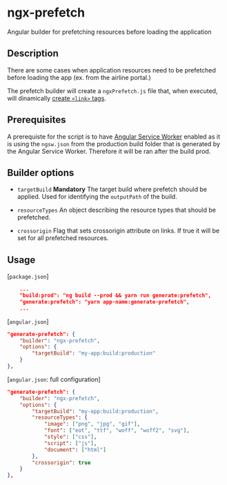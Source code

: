 # ngx-prefetch
Angular builder for prefetching resources before loading the application

## Description
There are some cases when application resources need to be prefetched before loading the app (ex. from the airline portal.)

The prefetch builder will create a `ngxPrefetch.js` file that, when executed, will dinamically [create `<link>` tags](https://developer.mozilla.org/en-US/docs/Web/HTTP/Link_prefetching_FAQ).

## Prerequisites
A prerequiste for the script is to have [Angular Service Worker](https://angular.io/guide/service-worker-intro) enabled as it is using the `ngsw.json` from the production build  folder that is generated by the Angular Service Worker. Therefore it will be ran after the build prod.

## Builder options
  - `targetBuild` **Mandatory** The target build where prefetch should be applied. Used for identifying the `outputPath` of the build.

  - `resourceTypes` An object describing the resource types that should be prefetched.

  - `crossorigin` Flag that sets crossorigin attribute on links. If true it will be set for all prefetched resources.

## Usage

[`package.json`]

```json
    ...
    "build:prod": "ng build --prod && yarn run generate:prefetch",
    "generate:prefetch": "yarn app-name:generate-prefetch",
    ...
```

[`angular.json`]

```json
"generate-prefetch": {
    "builder": "ngx-prefetch",
    "options": {
        "targetBuild": "my-app:build:production"
    }
},
```

[`angular.json`: full configuration]

```json
"generate-prefetch": {
    "builder": "ngx-prefetch",
    "options": {
        "targetBuild": "my-app:build:production",
        "resourceTypes": {
            "image": ["png", "jpg", "gif"],
            "font": ["eot", "ttf", "woff", "woff2", "svg"],
            "style": ["css"],
            "script": ["js"],
            "document": ["html"]
        },
        "crossorigin": true
    }
},
```